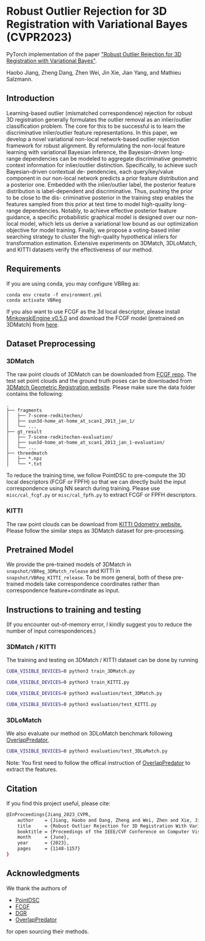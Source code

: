 # Robust Outlier Rejection for 3D Registration with Variational Bayes (CVPR2023)

PyTorch implementation of the paper ["Robust Outlier Rejection for 3D Registration with Variational Bayes"](https://openaccess.thecvf.com/content/CVPR2023/papers/Jiang_Robust_Outlier_Rejection_for_3D_Registration_With_Variational_Bayes_CVPR_2023_paper.pdf).

Haobo Jiang, Zheng Dang, Zhen Wei, Jin Xie, Jian Yang, and Mathieu Salzmann.

## Introduction

Learning-based outlier (mismatched correspondence) rejection for robust 3D registration generally formulates the outlier removal as an inlier/outlier classification problem. The core for this to be successful is to learn the discriminative inlier/outlier feature representations. In this paper, we develop a novel variational non-local network-based outlier rejection framework for robust alignment. By reformulating the non-local feature learning with variational Bayesian inference, the Bayesian-driven long-range dependencies can be modeled to aggregate discriminative geometric context information for inlier/outlier distinction. Specifically, to achieve such Bayesian-driven contextual de- pendencies, each query/key/value component in our non-local network predicts a prior feature distribution and a posterior one. Embedded with the inlier/outlier label, the posterior feature distribution is label-dependent and discriminative. Thus, pushing the prior to be close to the dis- criminative posterior in the training step enables the features sampled from this prior at test time to model high-quality long-range dependencies. Notably, to achieve effective posterior feature guidance, a specific probabilistic graphical model is designed over our non-local model, which lets us derive a variational low bound as our optimization objective for model training. Finally, we propose a voting-based inlier searching strategy to cluster the high-quality hypothetical inliers for transformation estimation. Extensive experiments on 3DMatch, 3DLoMatch, and KITTI datasets verify the effectiveness of our method.


## Requirements

If you are using conda, you may configure VBReg as:

    conda env create -f environment.yml
    conda activate VBReg

If you also want to use FCGF as the 3d local descriptor, please install [MinkowskiEngine v0.5.0](https://github.com/NVIDIA/MinkowskiEngine) and download the FCGF model (pretrained on 3DMatch) from [here](http://node2.chrischoy.org/data/projects/DGR/ResUNetBN2C-feat32-3dmatch-v0.05.pth).

## Dataset Preprocessing

### 3DMatch

The raw point clouds of 3DMatch can be downloaded from [FCGF repo](http://node2.chrischoy.org/data/datasets/registration/threedmatch.tgz). The test set point clouds and the ground truth poses can be downloaded from [3DMatch Geometric Registration website](http://3dmatch.cs.princeton.edu/#geometric-registration-benchmark). 
Please make sure the data folder contains the following:

```
.                          
├── fragments                 
│   ├── 7-scene-redkitechen/       
│   ├── sun3d-home_at-home_at_scan1_2013_jan_1/      
│   └── ...                
├── gt_result                   
│   ├── 7-scene-redkitechen-evaluation/   
│   ├── sun3d-home_at-home_at_scan1_2013_jan_1-evaluation/
│   └── ...         
├── threedmatch            
│   ├── *.npz
│   └── *.txt                            
```

To reduce the training time, we follow PointDSC to pre-compute the 3D local descriptors (FCGF or FPFH) so that we can directly build the input correspondence using NN search during training. Please use `misc/cal_fcgf.py` or `misc/cal_fpfh.py` to extract FCGF or FPFH descriptors. 

### KITTI

The raw point clouds can be download from [KITTI Odometry website.](http://www.cvlibs.net/datasets/kitti/eval_odometry.php) Please follow the similar steps as 3DMatch dataset for pre-processing.

## Pretrained Model

We provide the pre-trained models of 3DMatch in `snapshot/VBReg_3DMatch_release` and KITTI in `snapshot/VBReg_KITTI_release`. 
To be more general, both of these pre-trained models take correspondence coordinates rather than correspondence feature+corrdinate as input.  


## Instructions to training and testing

(If you encounter out-of-memory error, I kindly suggest you to reduce the number of input correspondences.)

### 3DMatch / KITTI 

The training and testing on 3DMatch / KITTI dataset can be done by running
```bash
CUDA_VISIBLE_DEVICES=0 python3 train_3DMatch.py

CUDA_VISIBLE_DEVICES=0 python3 train_KITTI.py

CUDA_VISIBLE_DEVICES=0 python3 evaluation/test_3DMatch.py

CUDA_VISIBLE_DEVICES=0 python3 evaluation/test_KITTI.py
```


### 3DLoMatch
We also evaluate our method on 3DLoMatch benchmark following [OverlapPredator](https://github.com/ShengyuH/OverlapPredator),
```bash
CUDA_VISIBLE_DEVICES=0 python3 evaluation/test_3DLoMatch.py
```
Note: You first need to follow the offical instruction of [OverlapPredator](https://github.com/ShengyuH/OverlapPredator) to extract the features.

## Citation

If you find this project useful, please cite:

```bash
@InProceedings{Jiang_2023_CVPR,
    author    = {Jiang, Haobo and Dang, Zheng and Wei, Zhen and Xie, Jin and Yang, Jian and Salzmann, Mathieu},
    title     = {Robust Outlier Rejection for 3D Registration With Variational Bayes},
    booktitle = {Proceedings of the IEEE/CVF Conference on Computer Vision and Pattern Recognition (CVPR)},
    month     = {June},
    year      = {2023},
    pages     = {1148-1157}
}
```

## Acknowledgments
We thank the authors of 
- [PointDSC](https://github.com/XuyangBai/PointDSC)
- [FCGF](https://github.com/chrischoy/FCGF)
- [DGR](https://github.com/chrischoy/DeepGlobalRegistration)
- [OverlapPredator](https://github.com/ShengyuH/OverlapPredator)

for open sourcing their methods.
